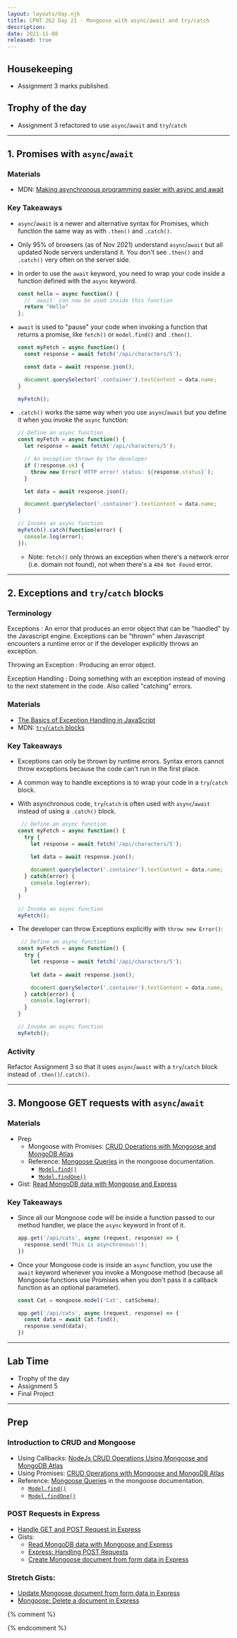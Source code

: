 ```yaml
---
layout: layouts/day.njk
title: CPNT 262 Day 21 - Mongoose with async/await and try/catch
description: 
date: 2021-11-08
released: true
---
```


## Housekeeping
- Assignment 3 marks published.

## Trophy of the day
- Assignment 3 refactored to use `async`/`await` and `try`/`catch`

---

## 1. Promises with `async`/`await`
### Materials
- MDN: [Making asynchronous programming easier with async and await](https://developer.mozilla.org/en-US/docs/Learn/JavaScript/Asynchronous/Async_await)

### Key Takeaways
- `async`/`await` is a newer and alternative syntax for Promises, which function the same way as with `.then()` and `.catch()`.
- Only 95% of browsers (as of Nov 2021) understand `async`/`await` but all updated Node servers understand it. You don't see `.then()` and `.catch()` very often on the server side.
- In order to use the `await` keyword, you need to wrap your code inside a function defined with the `async` keyword.

    ```js
    const hello = async function() { 
      // `await` can now be used inside this function
      return "Hello" 
    };
    ```

- `await` is used to "pause" your code when invoking a function that returns a promise, like `fetch()` or `model.find()` and `.then()`.

    ```js
    const myFetch = async function() {
      const response = await fetch('/api/characters/5');

      const data = await response.json();

      document.querySelector('.container').textContent = data.name;
    }

    myFetch();
    ```

- `.catch()` works the same way when you use `async`/`await` but you define it when you invoke the `async` function:

    ```js
    // Define an async function
    const myFetch = async function() {
      let response = await fetch('/api/characters/5');

      // An exception thrown by the developer
      if (!response.ok) {
        throw new Error(`HTTP error! status: ${response.status}`);
      }

      let data = await response.json();

      document.querySelector('.container').textContent = data.name;
    }

    // Invoke an async function
    myFetch().catch(function(error) {
      console.log(error);
    });
    ```

    - Note: `fetch()` only throws an exception when there's a network error (i.e. domain not found), not when there's a `404 Not Found` error.

---

## 2. Exceptions and `try`/`catch` blocks
### Terminology
Exceptions
: An error that produces an error object that can be "handled" by the Javascript engine. Exceptions can be "thrown" when Javascript encounters a runtime error or if the developer explicitly throws an exception.

Throwing an Exception
: Producing an error object.

Exception Handling
: Doing something with an exception instead of moving to the next statement in the code. Also called "catching" errors.

### Materials
- [The Basics of Exception Handling in JavaScript](https://www.section.io/engineering-education/exception-handling-in-javascript/)
- MDN: [`try`/`catch` blocks](https://developer.mozilla.org/en-US/docs/Web/JavaScript/Reference/Statements/try...catch)

### Key Takeaways
- Exceptions can only be thrown by runtime errors. Syntax errors cannot throw exceptions because the code can't run in the first place.
- A common way to handle exceptions is to wrap your code in a `try`/`catch` block.
- With asynchronous code, `try`/`catch` is often used with `async`/`await` instead of using a `.catch()` block.

    ```js
     // Define an async function
    const myFetch = async function() {
      try {
        let response = await fetch('/api/characters/5');
        
        let data = await response.json();

        document.querySelector('.container').textContent = data.name;
      } catch(error) {
        console.log(error);
      }
    }

    // Invoke an async function
    myFetch();   
    ```
- The developer can throw Exceptions explicitly with `throw new Error()`:

    ```js
     // Define an async function
    const myFetch = async function() {
      try {
        let response = await fetch('/api/characters/5');
        
        let data = await response.json();

        document.querySelector('.container').textContent = data.name;
      } catch(error) {
        console.log(error);
      }
    }

    // Invoke an async function
    myFetch();   
    ```

### Activity
Refactor Assignment 3 so that it uses `async`/`await` with a `try`/`catch` block instead of `.then()`/`.catch()`.

---

## 3. Mongoose GET requests with `async`/`await`
### Materials
- Prep
    - Mongoose with Promises: [CRUD Operations with Mongoose and MongoDB Atlas](https://www.digitalocean.com/community/tutorials/nodejs-crud-operations-mongoose-mongodb-atlas)
    - Reference: [Mongoose Queries](https://mongoosejs.com/docs/queries.html) in the mongoose documentation.
        - [`Model.find()`](https://mongoosejs.com/docs/api.html#model_Model.find)
        - [`Model.findOne()`](https://mongoosejs.com/docs/api.html#model_Model.findOne)
- Gist: [Read MongoDB data with Mongoose and Express](https://gist.github.com/acidtone/de24abff567b3b2bf90b1af35bc3a23a)  


### Key Takeaways
- Since all our Mongoose code will be inside a function passed to our method handler, we place the `async` keyword in front of it.
    
    ```js
    app.get('/api/cats', async (request, response) => {
      response.send('This is asynchronous!');
    })
    ```
- Once your Mongoose code is inside an `async` function, you use the `await` keyword whenever you invoke a Mongoose method (because all Mongoose functions use Promises when you don't pass it a callback function as an optional parameter).

    ```js
    const Cat = mongoose.model('Cat', catSchema);
    
    app.get('/api/cats', async (request, response) => {
      const data = await Cat.find();
      response.send(data);
    })
    ```

---

## Lab Time
- Trophy of the day
- Assignment 5
- Final Project

---

## Prep
### Introduction to CRUD and Mongoose
- Using Callbacks: [NodeJs CRUD Operations Using Mongoose and MongoDB Atlas](https://www.geeksforgeeks.org/nodejs-crud-operations-using-mongoose-and-mongodb-atlas/)
- Using Promises: [CRUD Operations with Mongoose and MongoDB Atlas](https://www.digitalocean.com/community/tutorials/nodejs-crud-operations-mongoose-mongodb-atlas)
- Reference: [Mongoose Queries](https://mongoosejs.com/docs/queries.html) in the mongoose documentation.
    - [`Model.find()`](https://mongoosejs.com/docs/api.html#model_Model.find)
    - [`Model.findOne()`](https://mongoosejs.com/docs/api.html#model_Model.findOne)
### POST Requests in Express
- [Handle GET and POST Request in Express](https://codeforgeek.com/handle-get-post-request-express-4/)
- Gists: 
    - [Read MongoDB data with Mongoose and Express](https://gist.github.com/acidtone/de24abff567b3b2bf90b1af35bc3a23a)        
    - [Express: Handling POST Requests](https://gist.github.com/acidtone/008bde16ec883f5b8cda22417623d435)
    - [Create Mongoose document from form data in Express](https://gist.github.com/acidtone/c69a20727a1e11c58fcc9ff0503b1471)
### Stretch Gists: 
- [Update Mongoose document from form data in Express](https://gist.github.com/acidtone/c7da38b6783d05aa11cd02a1054cfc16)
- [Mongoose: Delete a document in Express](https://gist.github.com/acidtone/6435085cd7eb57f202ca5a7b1941e447)

{% comment %}

{% endcomment %}